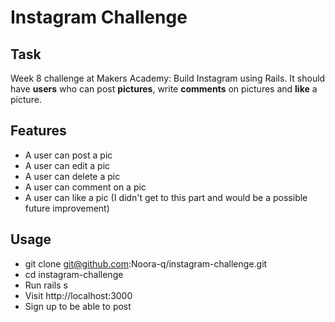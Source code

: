 Instagram Challenge
===================

Task
----
Week 8 challenge at Makers Academy: Build Instagram using Rails. It should have **users** who can post **pictures**, write **comments** on pictures and **like** a picture.

Features
--------
- A user can post a pic
- A user can edit a pic
- A user can delete a pic
- A user can comment on a pic
- A user can like a pic (I didn't get to this part and would be a possible future improvement)

Usage
-----
- git clone git@github.com:Noora-q/instagram-challenge.git
- cd instagram-challenge
- Run rails s
- Visit http://localhost:3000
- Sign up to be able to post


